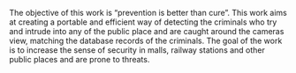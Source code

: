 The objective of this work is “prevention is better than cure”.
This work aims at creating a portable and efficient way of detecting the criminals who try and intrude into any of the public place and are caught around the cameras view, matching the database records of the criminals. The goal of the work is to increase the sense of security in malls, railway stations and other public places and are prone to threats.
